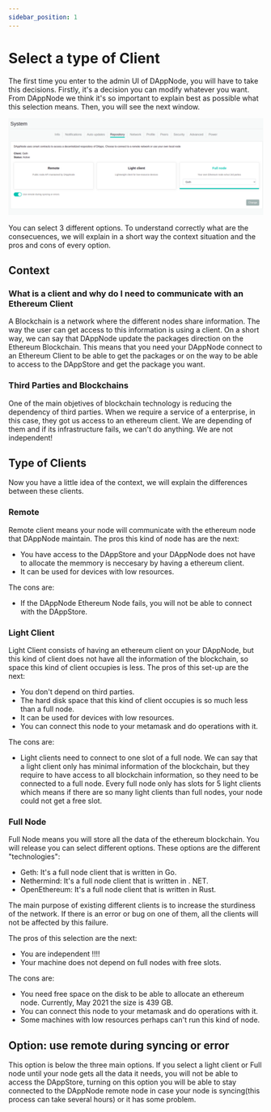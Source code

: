 ```yaml
---
sidebar_position: 1
---
```


# Select a type of Client

The first time you enter to the admin UI of DAppNode, you will have to take this decisions. Firstly, it's a decision you can modify whatever you want. From DAppNode we think it's so important to explain best as possible what this selection means. Then, you will see the next window.

<p align="center">
    <img src="../../../../static/img/system_view_repository.png"/>
</p>

You can select 3 different options. To understand correctly what are the consecuences, we will explain in a short way the context situation and the pros and cons of every option.

## Context

### What is a client and why do I need to communicate with an Ethereum Client

A Blockchain is a network where the different nodes share information. The way the user can get access to this information is using a client.
On a short way, we can say that DAppNode update the packages direction on the Ethereum Blockchain. This means that you need your DAppNode connect to an Ethereum Client to be able to get the packages or on the way to be able to access to the DAppStore and get the package you want.

### Third Parties and Blockchains

One of the main objetives of blockchain technology is reducing the dependency of third parties. When we require a service of a enterprise, in this case, they got us access to an ethereum client. We are depending of them and if its infrastructure fails, we can't do anything. We are not independent!

## Type of Clients

Now you have a little idea of the context, we will explain the differences between these clients.

### Remote

Remote client means your node will communicate with the ethereum node that DAppNode maintain. The pros this kind of node has are the next:

- You have access to the DAppStore and your DAppNode does not have to allocate the memmory is neccesary by having a ethereum client.
- It can be used for devices with low resources.

The cons are:

- If the DAppNode Ethereum Node fails, you will not be able to connect with the DAppStore.

### Light Client

Light Client consists of having an ethereum client on your DAppNode, but this kind of client does not have all the information of the blockchain, so space this kind of client occupies is less. The pros of this set-up are the next:

- You don't depend on third parties.
- The hard disk space that this kind of client occupies is so much less than a full node.
- It can be used for devices with low resources.
- You can connect this node to your metamask and do operations with it.

The cons are:

- Light clients need to connect to one slot of a full node. We can say that a light client only has minimal information of the blockchain, but they require to have access to all blockchain information, so they need to be connected to a full node. Every full node only has slots for 5 light clients which means if there are so many light clients than full nodes, your node could not get a free slot.

### Full Node

Full Node means you will store all the data of the ethereum blockchain. You will release you can select different options. These options are the different "technologies":

- Geth: It's a full node client that is written in Go.
- Nethermind: It's a full node client that is written in . NET.
- OpenEthereum: It's a full node client that is written in Rust.

The main purpose of existing different clients is to increase the sturdiness of the network. If there is an error or bug on one of them, all the clients will not be affected by this failure.

The pros of this selection are the next:

- You are independent !!!!
- Your machine does not depend on full nodes with free slots.

The cons are:

- You need free space on the disk to be able to allocate an ethereum node. Currently, May 2021 the size is 439 GB.
- You can connect this node to your metamask and do operations with it.
- Some machines with low resources perhaps can't run this kind of node.

## Option: use remote during syncing or error

This option is below the three main options. If you select a light client or Full node until your node gets all the data it needs, you will not be able to access the DAppStore, turning on this option you will be able to stay connected to the DAppNode remote node in case your node is syncing(this process can take several hours) or it has some problem.

